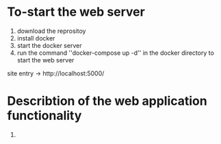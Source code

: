 # To-start the web server
1. download the reprositoy
2. install docker
3. start the docker server
4. run the command ''docker-compose up -d'' in the docker directory to start the web server

site entry -> http://localhost:5000/
# Describtion of the web application functionality
1.
